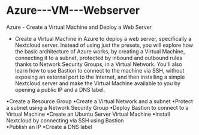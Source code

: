 # Azure---VM---Webserver
Azure - Create a Virtual Machine and Deploy a Web Server

- Create a Virtual Machine in Azure to deploy a web server, specifically a Nextcloud server. Instead of using just the presets, you will explore how the basic architecture of Azure works, by creating a Virtual Machine, connecting it to a subnet, protected by inbound and outbound rules thanks to Network Security Groups, in a Virtual Network. You'll also learn how to use Bastion to connect to the machine via SSH, without exposing an external port to the Internet, and then installing a simple Nextcloud server and make the Virtual Machine available to you by opening a public IP and a DNS label.

•Create a Resource Group
•Create a Virtual Network and a subnet
•Protect a subnet using a Network Security Group
•Deploy Bastion to connect to a Virtual Machine
•Create an Ubuntu Server Virtual Machine
•Install Nextcloud by connecting via SSH using Bastion\
•Publish an IP
•Create a DNS label
